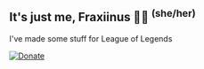 ## It's just me, Fraxiinus 🏳️‍⚧️ <sup>(she/her)</sup>

I've made some stuff for League of Legends

[![Donate](https://shields.io/badge/ko--fi-support%20me-green?logo=ko-fi&style=flat-square)](https://ko-fi.com/fraxiinus)
